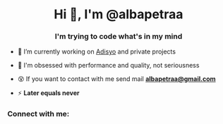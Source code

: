 <h1 align="center">Hi 👋, I'm @albapetraa</h1>
<h3 align="center">I'm trying to code what's in my mind</h3>

- 🔭 I’m currently working on [Adisyo](https://adisyo.com) and private projects

- 🫡 I'm obsessed with performance and quality, not seriousness

- 😵 If you want to contact with me send mail **albapetraa@gmail.com**

- ⚡ **Later equals never**

<h3 align="left">Connect with me:</h3>
<p align="left">
</p>
